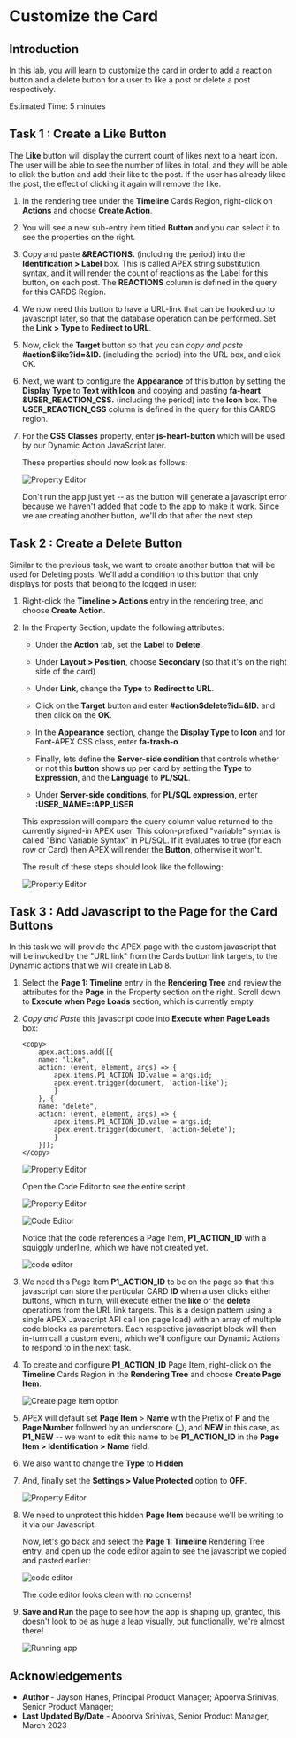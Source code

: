 # Customize the Card

## Introduction

In this lab, you will learn to customize the card in order to add a reaction button and a delete button for a user to like a post or delete a post respectively.

Estimated Time: 5 minutes

## **Task 1** : Create a Like Button

The **Like** button will display the current count of likes next to a heart
icon. The user will be able to see the number of likes in total, and they will be able to click the button and add their
like to the post. If the user has already liked the post, the effect of
clicking it again will remove the like. 

1.  In the rendering tree under the **Timeline** Cards Region, right-click on **Actions** and choose
    **Create Action**.

2.  You will see a new sub-entry item titled **Button** and you can
    select it to see the properties on the right.

3.  Copy and paste **&REACTIONS.** (including the period) into
    the **Identification > Label** box. This is called APEX string
    substitution syntax, and it will render the count of reactions as
    the Label for this button, on each post. The **REACTIONS** column is
    defined in the query for this CARDS Region.

4.  We now need this button to have a URL-link that can be hooked up to
    javascript later, so that the database operation can be performed.
    Set the **Link > Type** to **Redirect to URL**.

5.  Now, click the **Target** button so that you can *copy and paste*
    **#action$like?id=&ID.** (including the period) into the
    URL box, and click OK.

6.  Next, we want to configure the **Appearance** of this button by
    setting the **Display Type** to **Text with Icon** and copying
    and pasting **fa-heart &USER\_REACTION\_CSS.** (including
    the period) into the **Icon** box. The **USER\_REACTION\_CSS** column
    is defined in the query for this CARDS region.

7.  For the **CSS Classes** property, enter **js-heart-button** which will be used by our Dynamic
    Action JavaScript later.

    These properties should now look as follows:

    ![Property Editor](images/button-properties.png)

    Don't run the app just yet -- as the button will generate a javascript
error because we haven't added that code to the app to make it work.
Since we are creating another button, we'll do that after the next step.

## **Task 2** : Create a Delete Button

Similar to the previous task, we want to create another button that will be used for Deleting posts. We'll add a condition to this
button that only displays for posts that belong to the logged in user:

1.  Right-click the **Timeline > Actions** entry in the rendering
    tree, and choose **Create Action**.

2.  In the Property Section, update the following attributes:
    - Under the **Action** tab, set the **Label** to **Delete**.

    - Under **Layout > Position**, choose **Secondary** (so that it's on
    the right side of the card)

    - Under **Link**, change the **Type** to **Redirect to URL**.

    - Click on the **Target** button and enter
    **#action$delete?id=&ID.** and then click on the **OK**.

    - In the **Appearance** section, change the **Display Type** to **Icon** and for Font-APEX CSS class, enter 
    **fa-trash-o**.

    - Finally, lets define the **Server-side condition** that controls
    whether or not this **button** shows up per card by setting the
    **Type** to **Expression**, and the **Language** to **PL/SQL**.

    - Under **Server-side conditions**, for **PL/SQL expression**, enter **:USER\_NAME=:APP\_USER**
    
    This expression will compare the query column value returned to
    the currently signed-in APEX user. This colon-prefixed "variable"
    syntax is called "Bind Variable Syntax" in PL/SQL. If it evaluates
    to true (for each row or Card) then APEX will render the **Button**,
    otherwise it won't.

    The result of these steps should look like the following:

    ![Property Editor](images/button-action.png)

## **Task 3** : Add Javascript to the Page for the Card Buttons

In this task we will provide the APEX page with the custom javascript
that will be invoked by the "URL link" from the Cards button link
targets, to the Dynamic actions that we will create in Lab 8.

1.  Select the **Page 1: Timeline** entry in the **Rendering Tree**
    and review the attributes for the **Page** in the Property section
    on the right. Scroll down to **Execute when Page Loads** section,
    which is currently empty.

2.  *Copy and Paste* this javascript code into **Execute when Page Loads** box:

    ```
    <copy>
        apex.actions.add([{
        name: "like",
        action: (event, element, args) => {
            apex.items.P1_ACTION_ID.value = args.id;
            apex.event.trigger(document, 'action-like');
            }
        }, {
        name: "delete",
        action: (event, element, args) => {
            apex.items.P1_ACTION_ID.value = args.id;
            apex.event.trigger(document, 'action-delete');
            }
        }]);
    </copy>
    ```

    ![Property Editor](images/js-code-1.png)

    Open the Code Editor to see the entire script.

    ![Property Editor](images/code-editor.png)
    
    ![Code Editor](images/js-code-2.png)

    Notice that the code references a Page Item, **P1\_ACTION\_ID** with a squiggly underline, which we have not created
yet.

    ![code editor](images/js-code-3.png)

3. We need this Page Item **P1\_ACTION\_ID** to be on the page so that this
javascript can store the particular CARD **ID** when a user clicks
either buttons, which in turn, will execute either the **like** or the
**delete** operations from the URL link targets. This is a design
pattern using a single APEX Javascript API call (on page load) with an
array of multiple code blocks as parameters. Each respective javascript
block will then in-turn call a custom event, which we'll configure our
Dynamic Actions to respond to in the next task.



4.  To create and configure **P1\_ACTION\_ID** Page Item, right-click on the **Timeline** Cards Region in the **Rendering Tree** and choose **Create Page Item**.

    ![Create page item option](images/create-page-item.png)

5.  APEX will default set **Page Item** > **Name** with the Prefix of
    **P** and the **Page Number** followed by an underscore (**\_**),
    and **NEW** in this case, as **P1\_NEW** -- we want to edit this name
    to be **P1\_ACTION\_ID** in the **Page Item > Identification > Name** field.

6.  We also want to change the **Type** to **Hidden**

7.  And, finally set the **Settings > Value Protected** option to
    **OFF**.
    
    ![Property Editor](images/value-protected.png)

8. We need to unprotect this hidden **Page Item** because we'll be
writing to it via our Javascript.

    Now, let's go back and select the **Page 1: Timeline** Rendering Tree
entry, and open up the code editor again to see the javascript we copied
and pasted earlier:

    ![code editor](images/code-editor-2.png)

    The code editor looks clean with no concerns!

9. **Save and Run** the page to see how the app is shaping up, granted, this
doesn't look to be as huge a leap visually, but functionally, we're
almost there!

    ![Running app](images/run-app.png)


## **Acknowledgements**

 - **Author** - Jayson Hanes, Principal Product Manager; Apoorva Srinivas, Senior Product Manager; 
 - **Last Updated By/Date** - Apoorva Srinivas, Senior Product Manager, March 2023
